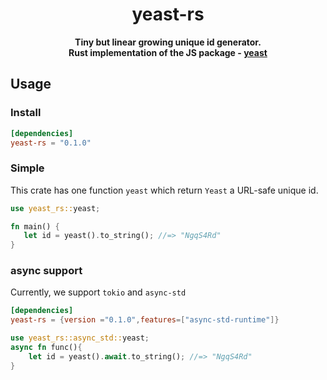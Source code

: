 <h1 align="center">yeast-rs</h1>
<div align="center">
 <strong>
    Tiny but linear growing unique id generator.
    <br>
    Rust implementation of the JS package - <a href="https://github.com/unshiftio/yeast">yeast</a>
 </strong>
</div>

<div align="center">
</div>


## Usage

### Install

```toml
[dependencies]
yeast-rs = "0.1.0"
```

### Simple
This crate has one function `yeast` which return `Yeast` a URL-safe unique id.

```rust
use yeast_rs::yeast;

fn main() {
   let id = yeast().to_string(); //=> "NgqS4Rd"
}
```

### async support
Currently, we support `tokio` and `async-std`
```toml
[dependencies]
yeast-rs = {version ="0.1.0",features=["async-std-runtime"]}
```

```rust
use yeast_rs::async_std::yeast;
async fn func(){
    let id = yeast().await.to_string(); //=> "NgqS4Rd"
}
```
